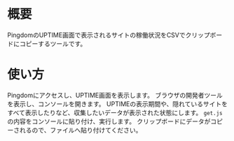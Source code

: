 # 概要
PingdomのUPTIME画面で表示されるサイトの稼働状況をCSVでクリップボードにコピーするツールです。

# 使い方
Pingdomにアクセスし、UPTIME画面を表示します。
ブラウザの開発者ツールを表示し、コンソールを開きます。
UPTIMEの表示期間や、隠れているサイトをすべて表示したりなど、収集したいデータが表示された状態にします。
`get.js`の内容をコンソールに貼り付け、実行します。
クリップボードにデータがコピーされるので、ファイルへ貼り付けてください。
